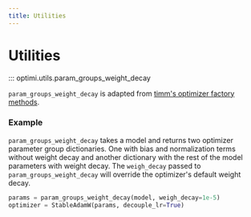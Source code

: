 ```yaml
---
title: Utilities
---
```


# Utilities

::: optimi.utils.param_groups_weight_decay

`param_groups_weight_decay` is adapted from [timm's optimizer factory methods](https://huggingface.co/docs/timm/reference/optimizers#timm.optim.create_optimizer).

### Example

`param_groups_weight_decay` takes a model and returns two optimizer parameter group dictionaries. One with bias and normalization terms without weight decay and another dictionary with the rest of the model parameters with weight decay. The `weigh_decay` passed to `param_groups_weight_decay` will override the optimizer's default weight decay.

```python
params = param_groups_weight_decay(model, weigh_decay=1e-5)
optimizer = StableAdamW(params, decouple_lr=True)

```